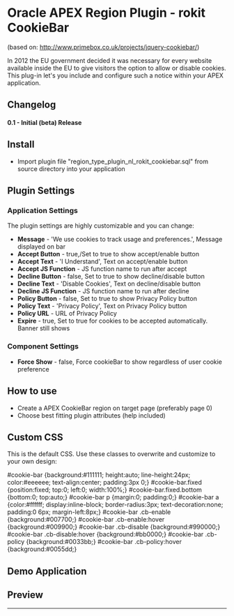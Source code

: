 # Oracle APEX Region Plugin - rokit CookieBar

(based on: http://www.primebox.co.uk/projects/jquery-cookiebar/)

In 2012 the EU government decided it was necessary for every website available inside the EU to give visitors the option to allow or disable cookies.
This plug-in let's you include and configure such a notice within your APEX application.

## Changelog
#### 0.1 - Initial (beta) Release


## Install
- Import plugin file "region_type_plugin_nl_rokit_cookiebar.sql" from source directory into your application

## Plugin Settings
### Application Settings
The plugin settings are highly customizable and you can change:
- **Message** - 'We use cookies to track usage and preferences.', Message displayed on bar
- **Accept Button** - true,/Set to true to show accept/enable button
- **Accept Text** - 'I Understand', Text on accept/enable button
- **Accept JS Function** - JS function name to run after accept
- **Decline Button** - false, Set to true to show decline/disable button
- **Decline Text** - 'Disable Cookies', Text on decline/disable button
- **Decline JS Function** - JS function name to run after decline
- **Policy Button** - false, Set to true to show Privacy Policy button
- **Policy Text** - 'Privacy Policy', Text on Privacy Policy button
- **Policy URL** - URL of Privacy Policy
- **Expire** - true, Set to true for cookies to be accepted automatically. Banner still shows
### Component Settings
- **Force Show** - false, Force cookieBar to show regardless of user cookie preference

## How to use
- Create a APEX CookieBar region on target page (preferably page 0)
- Choose best fitting plugin attributes (help included)

## Custom CSS
This is the default CSS. Use these classes to overwrite and customize to your own design:

#cookie-bar {background:#111111; height:auto; line-height:24px; color:#eeeeee; text-align:center; padding:3px 0;}
#cookie-bar.fixed {position:fixed; top:0; left:0; width:100%;}
#cookie-bar.fixed.bottom {bottom:0; top:auto;}
#cookie-bar p {margin:0; padding:0;}
#cookie-bar a {color:#ffffff; display:inline-block; border-radius:3px; text-decoration:none; padding:0 6px; margin-left:8px;}
#cookie-bar .cb-enable {background:#007700;}
#cookie-bar .cb-enable:hover {background:#009900;}
#cookie-bar .cb-disable {background:#990000;}
#cookie-bar .cb-disable:hover {background:#bb0000;}
#cookie-bar .cb-policy {background:#0033bb;}
#cookie-bar .cb-policy:hover {background:#0055dd;}

## Demo Application


## Preview

---
